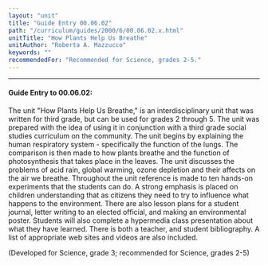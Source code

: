 ```yaml
---
layout: "unit"
title: "Guide Entry 00.06.02"
path: "/curriculum/guides/2000/6/00.06.02.x.html"
unitTitle: "How Plants Help Us Breathe"
unitAuthor: "Roberta A. Mazzucco"
keywords: ""
recommendedFor: "Recommended for Science, grades 2-5."
---
```

<body>
<hr/>
<h4>
Guide Entry to 00.06.02:
</h4>
<p>The unit "How Plants Help Us Breathe," is an interdisciplinary unit that was written for third grade, but can be used for grades 2 through 5. The unit was prepared with the idea of using it in conjunction with a third grade social studies curriculum on the community. The unit begins by explaining the human respiratory system - specifically the function of the lungs. The comparison is then made to how plants breathe and the function of photosynthesis that takes place in the leaves. The unit discusses the problems of acid rain, global warming, ozone depletion and their affects on the air we breathe. Throughout the unit reference is made to ten hands-on experiments that the students can do. A strong emphasis is placed on children understanding that as citizens they need to try to influence what happens to the environment. There are also lesson plans for a student journal, letter writing to an elected official, and making an environmental poster. Students will also complete a hypermedia class presentation about what they have learned. There is both a teacher, and student bibliography. A list of appropriate web sites and videos are also included.</p>
<p>
(Developed for Science, grade 3; recommended for Science, grades 2-5)
</p>
</body>
